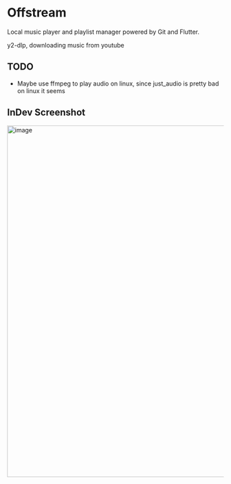 # Offstream

Local music player and playlist manager powered by Git and Flutter.

y2-dlp, downloading music from youtube

## TODO
- Maybe use ffmpeg to play audio on linux, since just_audio is pretty bad on linux it seems

## InDev Screenshot
<img width="1258" height="816" alt="image" src="https://github.com/user-attachments/assets/065a8d5c-9e99-4ce1-91e6-5a9984839aa7" />

